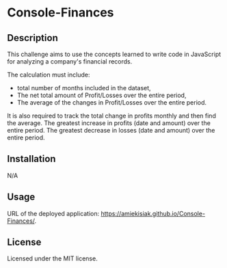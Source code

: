 # Console-Finances

## Description
 
 This challenge aims to use the concepts learned to write code in JavaScript for analyzing a company's financial records.


The calculation must include:
- total number of months included in the dataset,
- The net total amount of Profit/Losses over the entire period,
- The average of the changes in Profit/Losses over the entire period.

It is also required to track the total change in profits monthly and then find the average.
The greatest increase in profits (date and amount) over the entire period.
The greatest decrease in losses (date and amount) over the entire period.

## Installation

N/A

## Usage

URL of the deployed application: https://amiekisiak.github.io/Console-Finances/.



## License

Licensed under the MIT license.